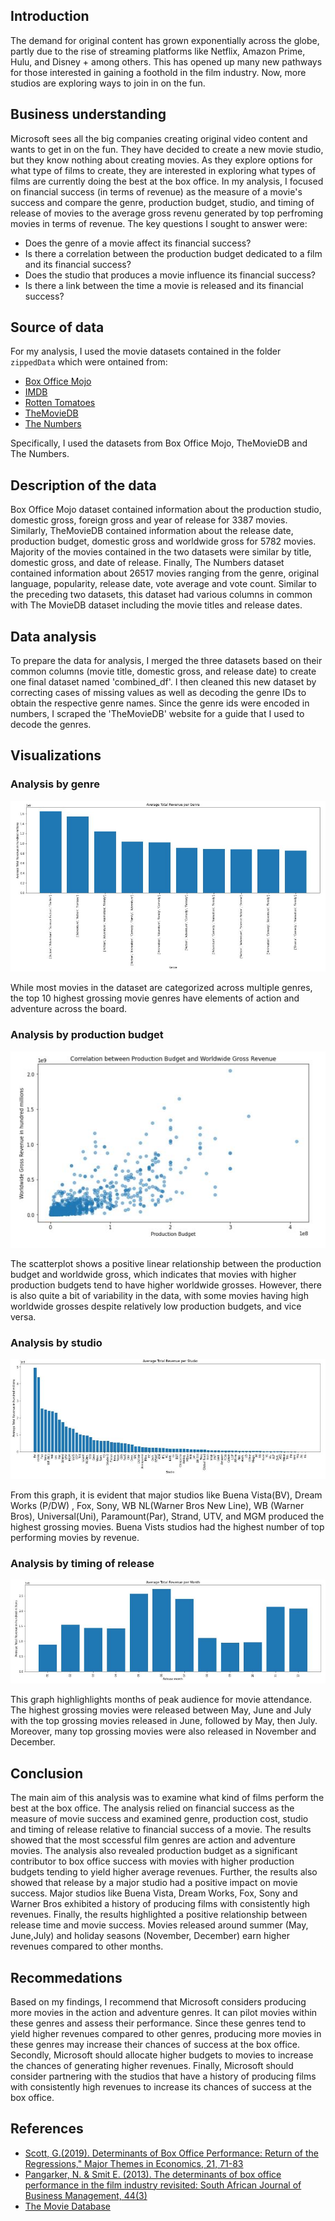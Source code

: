 ## Introduction

The demand for original content has grown exponentially across the globe, partly due to the rise of streaming platforms like Netflix, Amazon Prime, Hulu, and Disney + among others. This has opened up many new pathways for those interested in gaining a foothold in the film industry. Now, more studios are exploring ways to join in on the fun.

## Business understanding

Microsoft sees all the big companies creating original video content and wants to get in on the fun. They have decided to create a new movie studio, but they know nothing about creating movies. As they explore options for what type of films to create, they are interested in exploring what types of films are currently doing the best at the box office. In my analysis, I focused on financial success (in terms of revenue) as the measure of a movie's success and compare the genre, production budget, studio, and timing of release of movies to the average gross revenu generated by top perfroming movies in terms of revenue. The key questions I sought to answer were:

* Does the genre of a movie affect its financial success?
* Is there a correlation between the production budget dedicated to a film and its financial success?
* Does the studio that produces a movie influence its financial success?
* Is there a link between the time a movie is released and its financial success?

## Source of data
For my analysis, I used the movie datasets contained in the folder `zippedData` which were ontained from:

* [Box Office Mojo](https://www.boxofficemojo.com/)
* [IMDB](https://www.imdb.com/)
* [Rotten Tomatoes](https://www.rottentomatoes.com/)
* [TheMovieDB](https://www.themoviedb.org/)
* [The Numbers](https://www.the-numbers.com/)

Specifically, I used the datasets from Box Office Mojo, TheMovieDB and The Numbers.

## Description of the data

Box Office Mojo dataset contained information about the production studio, domestic gross, foreign gross and year of release for 3387 movies. Similarly, TheMovieDB contained information about the release date, production budget, domestic gross and worldwide gross for 5782 movies. Majority of the movies contained in the two datasets were similar by title, domestic gross, and date of release.
Finally, The Numbers dataset contained information about 26517 movies ranging from the genre, original language, popularity, release date, vote average and vote count. Similar to the preceding two datasets, this dataset had various columns in common with The MovieDB dataset including the movie titles and release dates.

## Data analysis

To prepare the data for analysis, I merged the three datasets based on their common columns (movie title, domestic gross, and release date) to create one final dataset named 'combined_df'. I then cleaned this new dataset by correcting cases of missing values as well as decoding the genre IDs to obtain the respective genre names. Since the genre ids were encoded in numbers, I scraped the 'TheMovieDB' website for a guide that I used to decode the genres.

## Visualizations

### Analysis by genre
![genre](https://github.com/NazraJN/dsc-phase-1-project/blob/master/analysis%20by%20genre.JPG)

While most movies in the dataset are categorized across multiple genres, the top 10 highest grossing movie genres have elements of action and adventure across the board.

### Analysis by production budget
![budget](https://github.com/NazraJN/dsc-phase-1-project/blob/master/analysis%20by%20production%20budget.JPG)

The scatterplot shows a positive linear relationship between the production budget and worldwide gross, which indicates that movies with higher production budgets tend to have higher worldwide grosses. However, there is also quite a bit of variability in the data, with some movies having high worldwide grosses despite relatively low production budgets, and vice versa.

### Analysis by studio
![studio](https://github.com/NazraJN/dsc-phase-1-project/blob/master/analysis%20by%20studio.JPG)

From this graph, it is evident that major studios like Buena Vista(BV), Dream Works (P/DW) , Fox, Sony, WB NL(Warner Bros New Line), WB (Warner Bros), Universal(Uni), Paramount(Par), Strand, UTV, and MGM produced the highest grossing movies. Buena Vists studios had the highest number of top performing movies by revenue.

### Analysis by timing of release
![release](https://github.com/NazraJN/dsc-phase-1-project/blob/master/analysis%20by%20release.JPG)

This graph highlighlights months of peak audience for movie attendance. The highest grossing movies were released between May, June and July with the top grossing movies released in June, followed by May, then July. Moreover, many top grossing movies were also released in November and December.

## Conclusion
The main aim of this analysis was to examine what kind of films perform the best at the box office. The analysis relied on financial success as the measure of movie success and examined genre, production cost, studio and timing of release relative to financial success of a movie. The results showed that the most sccessful film genres are action and adventure movies. The analysis also revealed production budget as a significant contributor to box office success with movies with higher production budgets tending to yield higher average revenues. Further, the results also showed that release by a major studio had a positive impact on movie success. Major studios like Buena Vista, Dream Works, Fox, Sony and Warner Bros exhibited a history of producing films with consistently high revenues. Finally, the results highlighted a positive relationship between release time and movie success. Movies released around summer (May, June,July) and holiday seasons (November, December) earn higher revenues compared to other months.

## Recommedations 
Based on my findings, I recommend that Microsoft considers producing more movies in the action and adventure genres. It can pilot movies within these genres and assess their performance. Since these genres tend to yield higher revenues compared to other genres, producing more movies in these genres may increase their chances of success at the box office. Secondly, Microsoft should allocate higher budgets to movies to increase the chances of generating higher revenues. Finally, Microsoft should consider partnering with the studios that have a history of producing films with consistently high revenues to increase its chances of success at the box office.

## References
* [Scott, G.(2019). Determinants of Box Office Performance: Return of the Regressions," Major Themes
in Economics, 21, 71-83](https://scholarworks.uni.edu/cgi/viewcontent.cgi?article=1143&context=mtie)
* [Pangarker, N. & Smit E. (2013). The determinants of box office performance in the film industry revisited: South African Journal of Business Management, 44(3)](https://www.researchgate.net/publication/281730174_The_determinants_of_box_office_performance_in_the_film_industry_revisited)
* [The Movie Database](https://www.themoviedb.org/talk/5daf6eb0ae36680011d7e6ee)
